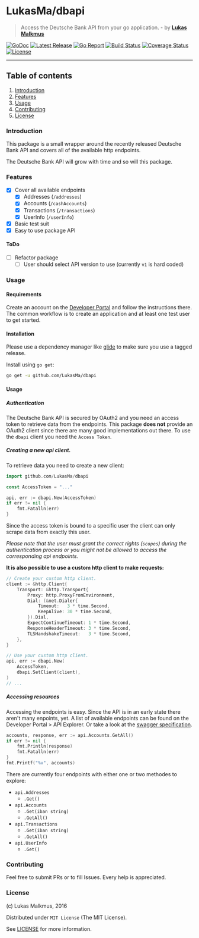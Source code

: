 # LukasMa/dbapi
> Access the Deutsche Bank API from your go application. - by **[Lukas Malkmus](https://github.com/LukasMa)**

[![GoDoc][docs_badge]][docs]
[![Latest Release][release_badge]][release]
[![Go Report][report_badge]][report]
[![Build Status][build_badge]][build]
[![Coverage Status][coverage_badge]][coverage]
[![License][license_badge]][license]

---

## Table of contents
1. [Introduction](#introduction)
2. [Features](#features)
3. [Usage](#usage)
4. [Contributing](#contributing)
5. [License](#license)

### Introduction
This package is a small wrapper around the recently released Deutsche Bank API
and covers all of the available http endpoints.

The Deutsche Bank API will grow with time and so will this package.

### Features
  - [x] Cover all available endpoints
    - [x] Addresses (`/addresses`)
    - [x] Accounts (`/cashAccounts`)
    - [x] Transactions (`/transactions`)
    - [x] UserInfo (`/userInfo`)
  - [x] Basic test suit
  - [x] Easy to use package API

#### ToDo
  - [ ] Refactor package
    - [ ] User should select API version to use (currently `v1` is hard coded)

### Usage
#### Requirements
Create an account on the [Developer Portal](https://developer.db.com) and follow
the instructions there. The common workflow is to create an application and at
least one test user to get started.

#### Installation
Please use a dependency manager like [glide](http://glide.sh) to make sure you
use a tagged release.

Install using `go get`:
```bash
go get -u github.com/LukasMa/dbapi
```

#### Usage
##### Authentication
The Deutsche Bank API is secured by OAuth2 and you need an access token to
retrieve data from the endpoints. This package **does not** provide an OAuth2
client since there are many good implementations out there. To use the `dbapi`
client you need the `Access Token`.

##### Creating a new api client.
To retrieve data you need to create a new client:
```go
import github.com/LukasMa/dbapi

const AccessToken = "..."

api, err := dbapi.New(AccessToken)
if err != nil {
    fmt.Fatalln(err)
}
```

Since the access token is bound to a specific user the client can only scrape
data from exactly this user.

_Please note that the user must grant the correct rights (`scopes`) during the
authentication process or you might not be allowed to access the corresponding
api endpoints._

**It is also possible to use a custom http client to make requests:**
```go
// Create your custom http client.
client := &http.Client{
    Transport: &http.Transport{
        Proxy: http.ProxyFromEnvironment,
        Dial: (&net.Dialer{
            Timeout:   3 * time.Second,
            KeepAlive: 30 * time.Second,
        }).Dial,
        ExpectContinueTimeout: 1 * time.Second,
        ResponseHeaderTimeout: 3 * time.Second,
        TLSHandshakeTimeout:   3 * time.Second,
    },
}

// Use your custom http client.
api, err := dbapi.New(
    AccessToken,
    dbapi.SetClient(client),
)
// ...
```

##### Accessing resources
Accessing the endpoints is easy. Since the API is in an early state there aren't
many enpoints, yet. A list of available endpoints can be found on the
Developer Portal > API Explorer. Or take a look at the [swagger specification](https://simulator-api.db.com/gw/dbapi/v1/swagger.json).

```go
accounts, response, err := api.Accounts.GetAll()
if err != nil {
    fmt.Println(response)
    fmt.Fatalln(err)
}
fmt.Printf("%v", accounts)
```

There are currently four endpoints with either one or two methodes to explore:
  - `api.Addresses`
    - `.Get()`
  - `api.Accounts`
    - `.Get(iban string)`
    - `.GetAll()`
  - `api.Transactions`
    - `.Get(iban string)`
    - `.GetAll()`
  - `api.UserInfo`
    - `.Get()`

### Contributing
Feel free to submit PRs or to fill Issues. Every help is appreciated.

### License
(c) Lukas Malkmus, 2016

Distributed under `MIT License` (The MIT License).

See [LICENSE](LICENSE) for more information.


[docs]: https://godoc.org/github.com/LukasMa/dbapi
[docs_badge]: https://godoc.org/github.com/LukasMa/dbapi?status.svg
[release]: https://github.com/LukasMa/dbapi/releases
[release_badge]: https://img.shields.io/github/release/LukasMa/dbapi.svg
[report]: https://goreportcard.com/report/github.com/LukasMa/dbapi
[report_badge]: https://goreportcard.com/badge/github.com/LukasMa/dbapi
[build]: https://travis-ci.org/LukasMa/dbapi
[build_badge]: https://travis-ci.org/LukasMa/dbapi.svg
[coverage]: https://coveralls.io/github/LukasMa/dbapi?branch=master
[coverage_badge]: https://coveralls.io/repos/github/LukasMa/dbapi/badge.svg?branch=master
[license]: https://opensource.org/licenses/MIT
[license_badge]: https://img.shields.io/badge/license-MIT-blue.svg
